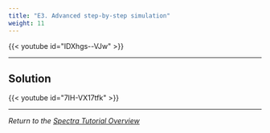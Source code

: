 ```yaml
---
title: "E3. Advanced step-by-step simulation"
weight: 11
---
```



{{< youtube id="IDXhgs--VJw" >}}


---

## Solution

{{< youtube id="7IH-VX17tfk" >}}

---

*Return to the [Spectra Tutorial Overview](/gse/tutorials/spectra/)*
